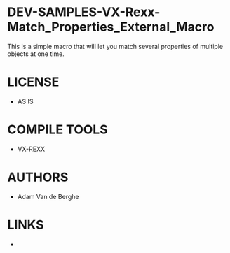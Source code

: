 DEV-SAMPLES-VX-Rexx-Match_Properties_External_Macro
===================================================

This is a simple macro that will let you match several properties of multiple objects at one time.

LICENSE
===============
* AS IS

COMPILE TOOLS
===============
* VX-REXX
 
AUTHORS
===============
* Adam Van de Berghe

LINKS
===============
* 
